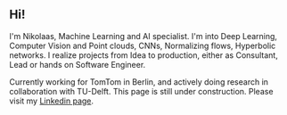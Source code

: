 ## Hi!

I'm Nikolaas, Machine Learning and AI specialist.
I'm into Deep Learning, Computer Vision and Point clouds, CNNs, Normalizing flows, Hyperbolic networks.
I realize projects from Idea to production, either as Consultant, Lead or hands on Software Engineer.

Currently working for TomTom in Berlin, and actively doing research in collaboration with TU-Delft.
This page is still under construction.
Please visit my [Linkedin page](www.linkedin.com/in/nikolaas-steenbergen-04486450).
